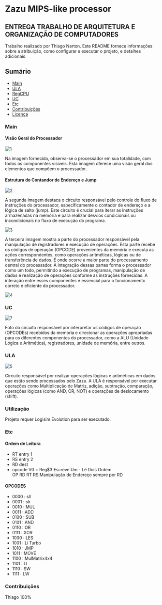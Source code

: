 # Zazu MIPS-like processor
## ENTREGA TRABALHO DE ARQUITETURA E ORGANIZAÇÃO DE COMPUTADORES
Trabalho realizado por Thiago Nerton.
Este README fornece informações sobre a atribuição, como configurar e executar o projeto, e detalhes adicionais.

## Sumário
- [Main](#main)
- [ULA](#ULA)
- [RegCPU](#RegCPU)
- [UC](#UC)
- [Etc](#etc)
- [Contribuições](#contribuições)
- [Licença](#licença)

### Main
#### Visão Geral do Processador
![1](photos/1.png)

Na imagem fornecida, observa-se o processador em sua totalidade, com todos os componentes visíveis. Esta imagem oferece uma visão geral dos elementos que compõem o processador.

#### Estrutura do Contandor de Endereço e Jump
![2](photos/2.png)

A segunda imagem destaca o circuito responsável pelo controle do fluxo de instruções do processador, especificamente o contador de endereço e a lógica de salto (jump). Este circuito é crucial para iterar as instruções armazenadas na memória e para realizar desvios condicionais ou incondicionais no fluxo de execução do programa.

![3](photos/3.png)

A terceira imagem mostra a parte do processador responsável pela manipulação de registradores e execução de operações. Esta parte recebe os códigos de operação (OPCODE) provenientes da memória e executa as ações correspondentes, como operações aritméticas, lógicas ou de transferência de dados. É onde ocorre a maior parte do processamento central do processador.
A integração dessas partes forma o processador como um todo, permitindo a execução de programas, manipulação de dados e realização de operações conforme as instruções fornecidas. A interação entre esses componentes é essencial para o funcionamento correto e eficiente do processador.

![4](photos/4.png)

### UC
![7](photos/7.png)

Foto do circuito responsável por interpretar os códigos de operação (OPCODEs) recebidos da memória e direcionar as operações apropriadas para os diferentes componentes do processador, como a ALU (Unidade Lógica e Aritmética), registradores, unidade de memória, entre outros. 

### ULA
![5](photos/5.png)

Circuito responsável por realizar operações lógicas e aritméticas em dados que estão sendo processados pelo Zazu. A ULA é responsável por executar operações como Multiplicação de Matriz, adição, subtração, comparação, operações lógicas (como AND, OR, NOT) e operações de deslocamento (shift).

### Utilização

Projeto requer Logisim Evolution para ser executado.

### Etc
#### Ordem de Leitura
 - RT entry 1
 - RS entry 2
 - RD dest 
 - opcode
   V0 = Reg$3
   Escreve Um - Lê Dois
   Ordem    
   OP RD RT RS
   Manipulação de Endereço sempre por RD
#### OPCODES
  - 0000 : sll
  - 0001 : slr
  - 0010 : MUL
  - 0011 : ADD
  - 0100 : SUB
  - 0101 : AND
  - 0110 : OR
  - 0111 : XOR
  - 1000 : LES
  - 1001 : Li Turbo
  - 1010 : JMP
  - 1011 : MOVE 
  - 1100 : MulMatrix4x4
  - 1101 : LI
  - 1110 : SW
  - 1111 : LW


### Contribuições
 Thiago 100%


